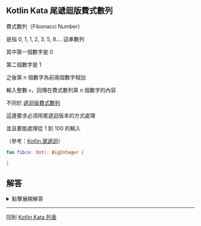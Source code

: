 ## Kotlin Kata 尾遞迴版費式數列

費式數列（Fibonacci Number）

是指 0, 1, 1, 2, 3, 5, 8.... 這串數列

其中第一個數字是 0

第二個數字是 1

之後第 n 個數字為前兩個數字相加

輸入整數 `n`，回傳在費式數列第 n 個數字的內容

不同於 [遞迴版費式數列](recursive-fib-sequence.md)

這邊要求必須用尾遞迴版本的方式處理

並且要能處理從 1 到 100 的輸入

（參考：[Kotlin 尾遞迴](../kotlin_tail_recursion.md)）

```kotlin
fun fib(n: Int): BigInteger {

}
```

## 解答
<details>
  <summary>點擊展開解答</summary>
  
要用尾遞迴的方式處理費式數列

`fib()` 函數的參數是必定不夠的

我們必須要宣告新的函數來進行處理

利用預設參數，我們可以寫成

```kotlin
tailrec fun fib(
    n: Int,
    acc1: BigInteger = BigInteger.ZERO,
    acc2: BigInteger = BigInteger.ONE
): BigInteger {
    return when (n) {
        1 -> acc1
        2 -> acc2
        else -> fib(n - 1, acc2, acc1 + acc2)
    }
}
```

這樣，遞迴的邏輯變成

- fib(5, 0, 1)
- fib(4, 1, 1)
- fib(3, 1, 2)
- fib(2, 2, 3)
- return 3

</details>

------

回到 [Kotlin Kata 列表](index.md)
